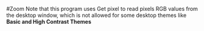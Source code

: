 #Zoom
Note that this program uses Get pixel to read pixels RGB values from the desktop window, which is not allowed for some desktop themes like **Basic and High Contrast Themes**
